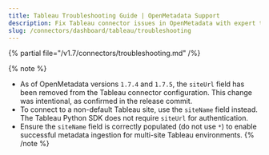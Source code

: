 ```yaml
---
title: Tableau Troubleshooting Guide | OpenMetadata Support
description: Fix Tableau connector issues in OpenMetadata with expert troubleshooting guides. Resolve common errors, connection problems, and data ingestion failures fast.
slug: /connectors/dashboard/tableau/troubleshooting
---
```


{% partial file="/v1.7/connectors/troubleshooting.md" /%}

{% note %}
- As of OpenMetadata versions `1.7.4` and `1.7.5`, the `siteUrl` field has been removed from the Tableau connector configuration. This change was intentional, as confirmed in the release commit.  
- To connect to a non-default Tableau site, use the `siteName` field instead. The Tableau Python SDK does not require `siteUrl` for authentication.  
- Ensure the `siteName` field is correctly populated (do not use `*`) to enable successful metadata ingestion for multi-site Tableau environments.
{% /note %}
